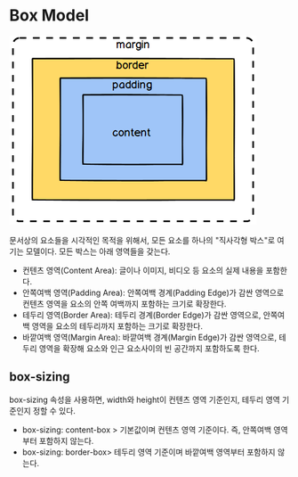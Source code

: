 # Box Model

<img src="../Images/box model.png">

문서상의 요소들을 시각적인 목적을 위해서, 모든 요소를 하나의 "직사각형 박스"로 여기는 모델이다. 모든 박스는 아래 영역들을 갖는다.

- 컨텐츠 영역(Content Area): 글이나 이미지, 비디오 등 요소의 실제 내용을 포함한다.
- 안쪽여백 영역(Padding Area): 안쪽여백 경계(Padding Edge)가 감싼 영역으로 컨텐츠 영역을 요소의 안쪽 여백까지 포함하는 크기로 확장한다.
- 테두리 영역(Border Area): 테두리 경계(Border Edge)가 감싼 영역으로, 안쪽여백 영역을 요소의 테두리까지 포함하는 크기로 확장한다.
- 바깥여백 영역(Margin Area): 바깥여백 경계(Margin Edge)가 감싼 영역으로, 테두리 영역을 확장해 요소와 인근 요소사이의 빈 공간까지 포함하도록 한다.

## box-sizing

box-sizing 속성을 사용하면, width와 height이 컨텐츠 영역 기준인지, 테두리 영역 기준인지 정할 수 있다.

- box-sizing: content-box > 기본값이며 컨텐츠 영역 기준이다. 즉, 안쪽여백 영역부터 포함하지 않는다.
- box-sizing: border-box> 테두리 영역 기준이며 바깥여백 영역부터 포함하지 않는다.
